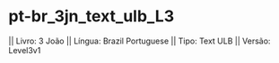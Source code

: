 # pt-br_3jn_text_ulb_L3

|| Livro: 3 João
|| Língua: Brazil Portuguese 
|| Tipo: Text ULB 
|| Versão: Level3v1